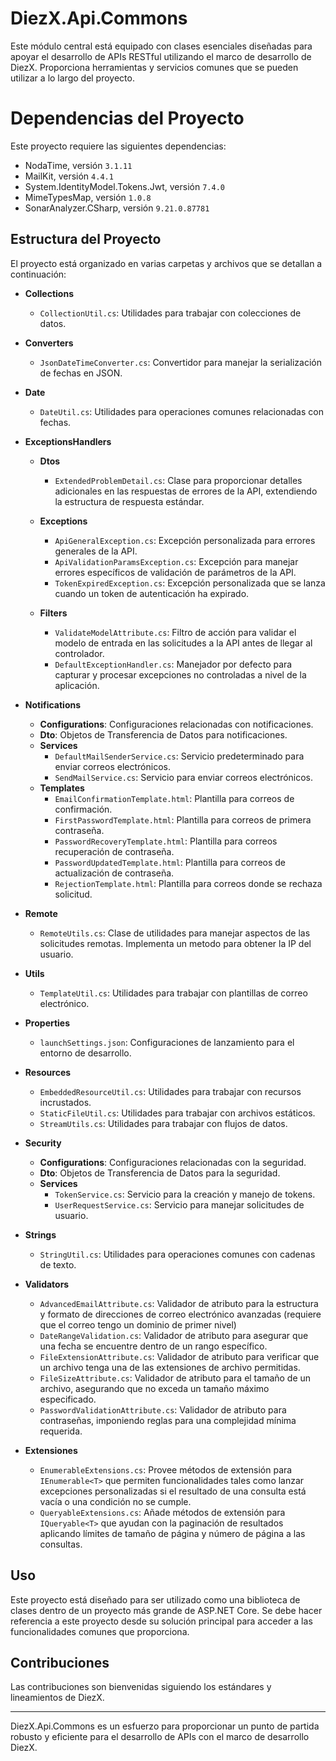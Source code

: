# DiezX.Api.Commons
Este módulo central está equipado con clases esenciales diseñadas para apoyar el desarrollo de APIs RESTful utilizando el marco de desarrollo de DiezX. Proporciona herramientas y servicios comunes que se pueden utilizar a lo largo del proyecto.

# Dependencias del Proyecto

Este proyecto requiere las siguientes dependencias:

- NodaTime, versión `3.1.11`
- MailKit, versión `4.4.1`
- System.IdentityModel.Tokens.Jwt, versión `7.4.0`
- MimeTypesMap, versión `1.0.8`
- SonarAnalyzer.CSharp, versión `9.21.0.87781`

## Estructura del Proyecto
El proyecto está organizado en varias carpetas y archivos que se detallan a continuación:

- **Collections**
  - `CollectionUtil.cs`: Utilidades para trabajar con colecciones de datos.

- **Converters**
  - `JsonDateTimeConverter.cs`: Convertidor para manejar la serialización de fechas en JSON.

- **Date**
  - `DateUtil.cs`: Utilidades para operaciones comunes relacionadas con fechas.

- **ExceptionsHandlers**
    - **Dtos**
        - `ExtendedProblemDetail.cs`: Clase para proporcionar detalles adicionales en las respuestas de errores de la API, extendiendo la estructura de respuesta estándar.

    - **Exceptions**
        - `ApiGeneralException.cs`: Excepción personalizada para errores generales de la API.
        - `ApiValidationParamsException.cs`: Excepción para manejar errores específicos de validación de parámetros de la API.
        - `TokenExpiredException.cs`: Excepción personalizada que se lanza cuando un token de autenticación ha expirado.

    - **Filters**
        - `ValidateModelAttribute.cs`: Filtro de acción para validar el modelo de entrada en las solicitudes a la API antes de llegar al controlador.
        - `DefaultExceptionHandler.cs`: Manejador por defecto para capturar y procesar excepciones no controladas a nivel de la aplicación.

- **Notifications**
  - **Configurations**: Configuraciones relacionadas con notificaciones.
  - **Dto**: Objetos de Transferencia de Datos para notificaciones.
  - **Services**
    - `DefaultMailSenderService.cs`: Servicio predeterminado para enviar correos electrónicos.
    - `SendMailService.cs`: Servicio para enviar correos electrónicos.
  - **Templates**
    - `EmailConfirmationTemplate.html`: Plantilla para correos de confirmación.
    - `FirstPasswordTemplate.html`: Plantilla para correos de primera contraseña.
    - `PasswordRecoveryTemplate.html`: Plantilla para correos recuperación de contraseña.
    - `PasswordUpdatedTemplate.html`: Plantilla para correos de actualización de contraseña.
    - `RejectionTemplate.html`: Plantilla para correos donde se rechaza solicitud.
- **Remote**
    - `RemoteUtils.cs`: Clase de utilidades para manejar aspectos de las solicitudes remotas. Implementa un metodo para obtener la IP del usuario.

- **Utils**
  - `TemplateUtil.cs`: Utilidades para trabajar con plantillas de correo electrónico.

- **Properties**
  - `launchSettings.json`: Configuraciones de lanzamiento para el entorno de desarrollo.

- **Resources**
  - `EmbeddedResourceUtil.cs`: Utilidades para trabajar con recursos incrustados.
  - `StaticFileUtil.cs`: Utilidades para trabajar con archivos estáticos.
  - `StreamUtils.cs`: Utilidades para trabajar con flujos de datos.

- **Security**
  - **Configurations**: Configuraciones relacionadas con la seguridad.
  - **Dto**: Objetos de Transferencia de Datos para la seguridad.
  - **Services**
    - `TokenService.cs`: Servicio para la creación y manejo de tokens.
    - `UserRequestService.cs`: Servicio para manejar solicitudes de usuario.

- **Strings**
  - `StringUtil.cs`: Utilidades para operaciones comunes con cadenas de texto.

- **Validators**
  - `AdvancedEmailAttribute.cs`: Validador de atributo para la estructura y formato de direcciones de correo electrónico avanzadas (requiere que el correo tengo un dominio de primer nivel)
  - `DateRangeValidation.cs`: Validador de atributo para asegurar que una fecha se encuentre dentro de un rango específico.
  - `FileExtensionAttribute.cs`: Validador de atributo para verificar que un archivo tenga una de las extensiones de archivo permitidas.
  - `FileSizeAttribute.cs`: Validador de atributo para el tamaño de un archivo, asegurando que no exceda un tamaño máximo especificado.
  - `PasswordValidationAttribute.cs`: Validador de atributo para contraseñas, imponiendo reglas para una complejidad mínima requerida.

- **Extensiones**
  - `EnumerableExtensions.cs`: Provee métodos de extensión para `IEnumerable<T>` que permiten funcionalidades tales como lanzar excepciones personalizadas si el resultado de una consulta está vacía o una condición no se cumple.
  - `QueryableExtensions.cs`:  Añade métodos de extensión para `IQueryable<T>` que ayudan con la paginación de resultados aplicando límites de tamaño de página y número de página a las consultas.

## Uso

Este proyecto está diseñado para ser utilizado como una biblioteca de clases dentro de un proyecto más grande de ASP.NET Core. Se debe hacer referencia a este proyecto desde su solución principal para acceder a las funcionalidades comunes que proporciona.

## Contribuciones

Las contribuciones son bienvenidas siguiendo los estándares y lineamientos de DiezX.

---

DiezX.Api.Commons es un esfuerzo para proporcionar un punto de partida robusto y eficiente para el desarrollo de APIs con el marco de desarrollo DiezX.
